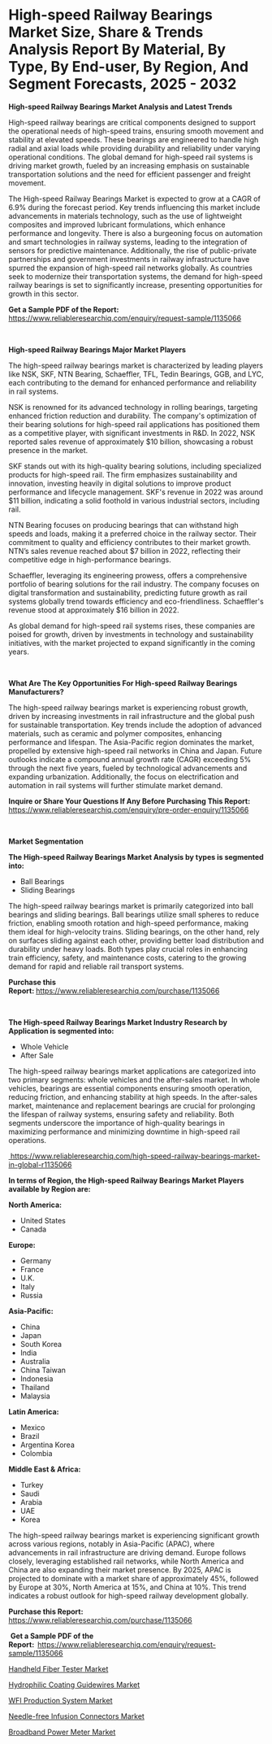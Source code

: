 <p><h1>High-speed Railway Bearings Market Size, Share & Trends Analysis Report By Material, By Type, By End-user, By Region, And Segment Forecasts, 2025 - 2032</h1></p><p><strong>High-speed Railway Bearings Market Analysis and Latest Trends</strong></p>
<p><p>High-speed railway bearings are critical components designed to support the operational needs of high-speed trains, ensuring smooth movement and stability at elevated speeds. These bearings are engineered to handle high radial and axial loads while providing durability and reliability under varying operational conditions. The global demand for high-speed rail systems is driving market growth, fueled by an increasing emphasis on sustainable transportation solutions and the need for efficient passenger and freight movement.</p><p>The High-speed Railway Bearings Market is expected to grow at a CAGR of 6.9% during the forecast period. Key trends influencing this market include advancements in materials technology, such as the use of lightweight composites and improved lubricant formulations, which enhance performance and longevity. There is also a burgeoning focus on automation and smart technologies in railway systems, leading to the integration of sensors for predictive maintenance. Additionally, the rise of public-private partnerships and government investments in railway infrastructure have spurred the expansion of high-speed rail networks globally. As countries seek to modernize their transportation systems, the demand for high-speed railway bearings is set to significantly increase, presenting opportunities for growth in this sector.</p></p>
<p><strong>Get a Sample PDF of the Report:&nbsp;</strong> <a href="https://www.reliableresearchiq.com/enquiry/request-sample/1135066?utm_campaign=1159&utm_medium=2&utm_source=Github&utm_content=ia&utm_term=25032025&utm_id=high-speed-railway-bearings">https://www.reliableresearchiq.com/enquiry/request-sample/1135066</a></p>
<p>&nbsp;</p>
<p><strong>High-speed Railway Bearings Major Market Players</strong></p>
<p><p>The high-speed railway bearings market is characterized by leading players like NSK, SKF, NTN Bearing, Schaeffler, TFL, Tedin Bearings, GGB, and LYC, each contributing to the demand for enhanced performance and reliability in rail systems.</p><p>NSK is renowned for its advanced technology in rolling bearings, targeting enhanced friction reduction and durability. The company's optimization of their bearing solutions for high-speed rail applications has positioned them as a competitive player, with significant investments in R&D. In 2022, NSK reported sales revenue of approximately $10 billion, showcasing a robust presence in the market.</p><p>SKF stands out with its high-quality bearing solutions, including specialized products for high-speed rail. The firm emphasizes sustainability and innovation, investing heavily in digital solutions to improve product performance and lifecycle management. SKF's revenue in 2022 was around $11 billion, indicating a solid foothold in various industrial sectors, including rail.</p><p>NTN Bearing focuses on producing bearings that can withstand high speeds and loads, making it a preferred choice in the railway sector. Their commitment to quality and efficiency contributes to their market growth. NTN’s sales revenue reached about $7 billion in 2022, reflecting their competitive edge in high-performance bearings.</p><p>Schaeffler, leveraging its engineering prowess, offers a comprehensive portfolio of bearing solutions for the rail industry. The company focuses on digital transformation and sustainability, predicting future growth as rail systems globally trend towards efficiency and eco-friendliness. Schaeffler's revenue stood at approximately $16 billion in 2022.</p><p>As global demand for high-speed rail systems rises, these companies are poised for growth, driven by investments in technology and sustainability initiatives, with the market projected to expand significantly in the coming years.</p></p>
<p>&nbsp;</p>
<p><strong>What Are The Key Opportunities For High-speed Railway Bearings Manufacturers?</strong></p>
<p><p>The high-speed railway bearings market is experiencing robust growth, driven by increasing investments in rail infrastructure and the global push for sustainable transportation. Key trends include the adoption of advanced materials, such as ceramic and polymer composites, enhancing performance and lifespan. The Asia-Pacific region dominates the market, propelled by extensive high-speed rail networks in China and Japan. Future outlooks indicate a compound annual growth rate (CAGR) exceeding 5% through the next five years, fueled by technological advancements and expanding urbanization. Additionally, the focus on electrification and automation in rail systems will further stimulate market demand.</p></p>
<p><strong>Inquire or Share Your Questions If Any Before Purchasing This Report:</strong> <a href="https://www.reliableresearchiq.com/enquiry/pre-order-enquiry/1135066?utm_campaign=1159&utm_medium=2&utm_source=Github&utm_content=ia&utm_term=25032025&utm_id=high-speed-railway-bearings">https://www.reliableresearchiq.com/enquiry/pre-order-enquiry/1135066</a></p>
<p>&nbsp;</p>
<p><strong>Market Segmentation</strong></p>
<p><strong>The High-speed Railway Bearings Market Analysis by types is segmented into:</strong></p>
<p><ul><li>Ball Bearings</li><li>Sliding Bearings</li></ul></p>
<p><p>The high-speed railway bearings market is primarily categorized into ball bearings and sliding bearings. Ball bearings utilize small spheres to reduce friction, enabling smooth rotation and high-speed performance, making them ideal for high-velocity trains. Sliding bearings, on the other hand, rely on surfaces sliding against each other, providing better load distribution and durability under heavy loads. Both types play crucial roles in enhancing train efficiency, safety, and maintenance costs, catering to the growing demand for rapid and reliable rail transport systems.</p></p>
<p><strong>Purchase this Report:&nbsp;</strong><a href="https://www.reliableresearchiq.com/purchase/1135066?utm_campaign=1159&utm_medium=2&utm_source=Github&utm_content=ia&utm_term=25032025&utm_id=high-speed-railway-bearings">https://www.reliableresearchiq.com/purchase/1135066</a></p>
<p>&nbsp;</p>
<p><strong>The High-speed Railway Bearings Market Industry Research by Application is segmented into:</strong></p>
<p><ul><li>Whole Vehicle</li><li>After Sale</li></ul></p>
<p><p>The high-speed railway bearings market applications are categorized into two primary segments: whole vehicles and the after-sales market. In whole vehicles, bearings are essential components ensuring smooth operation, reducing friction, and enhancing stability at high speeds. In the after-sales market, maintenance and replacement bearings are crucial for prolonging the lifespan of railway systems, ensuring safety and reliability. Both segments underscore the importance of high-quality bearings in maximizing performance and minimizing downtime in high-speed rail operations.</p></p>
<p><a href="https://www.reliableresearchiq.com/high-speed-railway-bearings-market-in-global-r1135066?utm_campaign=1159&utm_medium=2&utm_source=Github&utm_content=ia&utm_term=25032025&utm_id=high-speed-railway-bearings">&nbsp;https://www.reliableresearchiq.com/high-speed-railway-bearings-market-in-global-r1135066</a></p>
<p><strong>In terms of Region, the High-speed Railway Bearings Market Players available by Region are:</strong></p>
<p>
    <p> <strong> North America: </strong>
        <ul>
            <li>United States</li>
            <li>Canada</li>
        </ul>
        </p> 
    <p> <strong> Europe: </strong>
        <ul>
            <li>Germany</li>
            <li>France</li>
            <li>U.K.</li>
            <li>Italy</li>
            <li>Russia</li>
        </ul>
        </p> 
    <p> <strong> Asia-Pacific: </strong>
        <ul>
            <li>China</li>
            <li>Japan</li>
            <li>South Korea</li>
            <li>India</li>
            <li>Australia</li>
            <li>China Taiwan</li>
            <li>Indonesia</li>
            <li>Thailand</li>
            <li>Malaysia</li>
        </ul>
        </p> 
    <p> <strong> Latin America: </strong>
        <ul>
            <li>Mexico</li>
            <li>Brazil</li>
            <li>Argentina Korea</li>
            <li>Colombia</li>
        </ul>
        </p> 
    <p> <strong> Middle East & Africa: </strong>
        <ul>
            <li>Turkey</li>
            <li>Saudi</li>
            <li>Arabia</li>
            <li>UAE</li>
            <li>Korea</li>
        </ul>
    </p>
    </p>
<p><p>The high-speed railway bearings market is experiencing significant growth across various regions, notably in Asia-Pacific (APAC), where advancements in rail infrastructure are driving demand. Europe follows closely, leveraging established rail networks, while North America and China are also expanding their market presence. By 2025, APAC is projected to dominate with a market share of approximately 45%, followed by Europe at 30%, North America at 15%, and China at 10%. This trend indicates a robust outlook for high-speed railway development globally.</p></p>
<p><strong>Purchase this Report: </strong><a href="https://www.reliableresearchiq.com/purchase/1135066?utm_campaign=1159&utm_medium=2&utm_source=Github&utm_content=ia&utm_term=25032025&utm_id=high-speed-railway-bearings">https://www.reliableresearchiq.com/purchase/1135066</a></p>
<p>&nbsp;<strong>Get a Sample PDF of the Report:&nbsp;&nbsp;</strong><a href="https://www.reliableresearchiq.com/enquiry/request-sample/1135066?utm_campaign=1159&utm_medium=2&utm_source=Github&utm_content=ia&utm_term=25032025&utm_id=high-speed-railway-bearings">https://www.reliableresearchiq.com/enquiry/request-sample/1135066</a></p>
<p><strong></strong></p>
<p><p><a href="https://github.com/sivyerloucks/Market-Research-Report-List-1/blob/main/handheld-fiber-tester-market.md?utm_campaign=1159&utm_medium=2&utm_source=Github&utm_content=ia&utm_term=25032025&utm_id=high-speed-railway-bearings">Handheld Fiber Tester Market</a></p><p><a href="https://github.com/tamerlgwilt/Market-Research-Report-List-1/blob/main/hydrophilic-coating-guidewires-market.md?utm_campaign=1159&utm_medium=2&utm_source=Github&utm_content=ia&utm_term=25032025&utm_id=high-speed-railway-bearings">Hydrophilic Coating Guidewires Market</a></p><p><a href="https://github.com/resiebustin/Market-Research-Report-List-1/blob/main/wfi-production-system-market.md?utm_campaign=1159&utm_medium=2&utm_source=Github&utm_content=ia&utm_term=25032025&utm_id=high-speed-railway-bearings">WFI Production System Market</a></p><p><a href="https://github.com/rwanjamiul/Market-Research-Report-List-1/blob/main/needle-free-infusion-connectors-market.md?utm_campaign=1159&utm_medium=2&utm_source=Github&utm_content=ia&utm_term=25032025&utm_id=high-speed-railway-bearings">Needle-free Infusion Connectors Market</a></p><p><a href="https://github.com/safatabhee/Market-Research-Report-List-1/blob/main/broadband-power-meter-market.md?utm_campaign=1159&utm_medium=2&utm_source=Github&utm_content=ia&utm_term=25032025&utm_id=high-speed-railway-bearings">Broadband Power Meter Market</a></p></p>